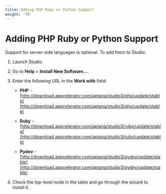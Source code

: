 ```yaml
---
title: Adding PHP Ruby or Python Support
weight: '70'
---
```


# Adding PHP Ruby or Python Support

Support for server-side languages is optional. To add them to Studio:

1. Launch Studio.

2. Go to **Help** > **Install New Software...**.

3. Enter the following URL in the **Work with** field:

    * **PHP** - [http://download.appcelerator.com/aptana/studio3/php/update/stable](http://download.appcelerator.com/aptana/studio3/php/update/stable)

    * **Ruby** - [http://download.appcelerator.com/aptana/studio3/ruby/update/stable](http://download.appcelerator.com/aptana/studio3/ruby/update/stable)

    * **Pydev** - [http://download.appcelerator.com/aptana/studio3/pydev/update/stable](http://download.appcelerator.com/aptana/studio3/pydev/update/stable)

4. Check the top-level node in the table and go through the wizard to install it.

